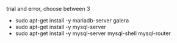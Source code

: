 trial and error, choose between 3
- sudo apt-get install -y mariadb-server galera
- sudo apt-get install -y mysql-server
- sudo apt-get install -y mysql-server mysql-shell mysql-router